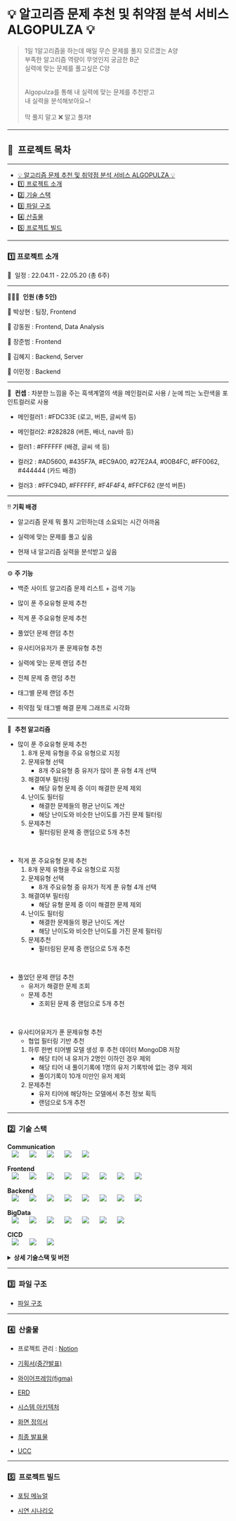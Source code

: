 # 💡 알고리즘 문제 추천 및 취약점 분석 서비스 ALGOPULZA 💡

> 1일 1알고리즘을 하는데 매일 무슨 문제를 풀지 모르겠는 A양 <br>
> 부족한 알고리즘 역량이 무엇인지 궁금한 B군 <br>
> 실력에 맞는 문제를 풀고싶은 C양 <br>
> <br>
>  <br>
> Algopulza를 통해 내 실력에 맞는 문제를 추천받고 <br>
> 내 실력을 분석해보아요~! <br>
> <br>
> 막 풀지 말고 ❌  알고 풀자❗️<br>

---

## 📎   프로젝트 목차

---

- [💡 알고리즘 문제 추천 및 취약점 분석 서비스 ALGOPULZA 💡](#💡-알고리즘-문제-추천-및-취약점-분석-서비스-ALGOPULZA-💡)
- [1️⃣ 프로젝트 소개](#1️⃣-프로젝트-소개)
- [2️⃣ 기술 스택](#2️⃣-기술-스택)
- [3️⃣ 파일 구조](#3️⃣-파일-구조)
- [4️⃣ 산출물](#4️⃣-산출물)
- [5️⃣ 프로젝트 빌드](#5️⃣-프로젝트-빌드)

---

### 1️⃣ 프로젝트 소개

📆  일정 : 22.04.11 - 22.05.20 (총 6주)

- - - - - - - - - - - - - - - - - - - - - - - - - - - - - -

👨‍👨‍👦‍  <b>인원 (총 5인)</b>

🧑 박상현 : 팀장, Frontend

🧑 강동원 : Frontend, Data Analysis

🧑 장준범 : Frontend

👩 김혜지 : Backend, Server

👩 이민정 : Backend 

- - - - - - - - - - - - - - - - - - - - - - - - - - - - - -

🎨  <b>컨셉</b> : 차분한 느낌을 주는 흑색계열의 색을 메인컬러로 사용 / 눈에 띄는 노란색을 포인트컬러로 사용

- 메인컬러1 : #FDC33E (로고, 버튼, 글씨색 등)

- 메인컬러2: #282828 (버튼, 배너, nav바 등)

- 컬러1 : #FFFFFF (배경, 글씨 색 등)

- 컬러2 : #AD5600, #435F7A, #EC9A00, #27E2A4, #00B4FC, #FF0062, #444444  (카드 배경)

- 컬러3 : #FFC94D, #FFFFFF, #F4F4F4, #FFCF62 (분석 버튼)

- - - - - - - - - - - - - - - - - - - - - - - - - - - - - -

‼️  <b>기획 배경</b> 

- 알고리즘 문제 뭐 풀지 고민하는데 소요되는 시간 아까움

- 실력에 맞는 문제를 풀고 싶음

- 현재 내 알고리즘 실력을 분석받고 싶음

- - - - - - - - - - - - - - - - - - - - - - - - - - - - - -

⚙️  <b>주 기능</b>

- 백준 사이트 알고리즘 문제 리스트 + 검색 기능

- 많이 푼 주요유형 문제 추천

- 적게 푼 주요유형 문제 추천

- 풀었던 문제 랜덤 추천

- 유사티어유저가 푼 문제유형 추천

- 실력에 맞는 문제 랜덤 추천

- 전체 문제 중 랜덤 추천

- 태그별 문제 랜덤 추천

- 취약점 및 태그별 해결 문제 그래프로 시각화

- - - - - - - - - - - - - - - - - - - - - - - - - - - - - -

🧐  <b>추천 알고리즘</b> 

- 많이 푼 주요유형 문제 추천
    1. 8개 문제 유형을 주요 유형으로 지정
    2. 문제유형 선택
        - 8개 주요유형 중 유저가 많이 푼 유형 4개 선택
    3. 해결여부 필터링
        - 해당 유형 문제 중 이미 해결한 문제 제외
    4. 난이도 필터링
        - 해결한 문제들의 평균 난이도 계산
        - 해당 난이도와 비슷한 난이도를 가진 문제 필터링
    5. 문제추천
        - 필터링된 문제 중 랜덤으로 5개 추천
<br/>

- 적게 푼 주요유형 문제 추천
    1. 8개 문제 유형을 주요 유형으로 지정
    2. 문제유형 선택
        - 8개 주요유형 중 유저가 적게 푼 유형 4개 선택
    3. 해결여부 필터링
        - 해당 유형 문제 중 이미 해결한 문제 제외
    4. 난이도 필터링
        - 해결한 문제들의 평균 난이도 계산
        - 해당 난이도와 비슷한 난이도를 가진 문제 필터링
    5. 문제추천
        - 필터링된 문제 중 랜덤으로 5개 추천
<br/>

- 풀었던 문제 랜덤 추천
    - 유저가 해결한 문제 조회
    - 문제 추천
        - 조회된 문제 중 랜덤으로 5개 추천
<br/>

- 유사티어유저가 푼 문제유형 추천
    - 협업 필터링 기반 추천
    1. 하루 한번 티어별 모델 생성 후 추천 데이터 MongoDB 저장
        - 해당 티어 내 유저가 2명인 이하인 경우 제외
        - 해당 티어 내 풀이기록에 1명의 유저 기록밖에 없는 경우 제외
        - 풀이기록이 10개 미만인 유저 제외
    2. 문제추천
        - 유저 티어에 해당하는 모델에서 추천 정보 획득
        - 랜덤으로 5개 추천

---

### 2️⃣  기술 스택
<b>Communication</b> <br/>
<img src="https://img.shields.io/badge/Jira-0052CC?style=for-the-badge&logo=JiraSoftware&logoColor=white" style="height : auto; margin-left : 10px; margin-right : 10px;"/>
<img src="https://img.shields.io/badge/GitLab-FC6D26?style=for-the-badge&logo=GitLab&logoColor=white" style="height : auto; margin-left : 10px; margin-right : 10px;"/>
<img src="https://img.shields.io/badge/Mattermost-0058CC?style=for-the-badge&logo=Mattermost&logoColor=white" style="height : auto; margin-left : 10px; margin-right : 10px;"/>
<img src="https://img.shields.io/badge/Notion-000000?style=for-the-badge&logo=Notion&logoColor=white" style="height : auto; margin-left : 10px; margin-right : 10px;"/>
<img src="https://img.shields.io/badge/Figma-F24E1E?style=for-the-badge&logo=Figma&logoColor=white" style="height : auto; margin-left : 10px; margin-right : 10px;"/>

<b>Frontend</b> <br/>
<img src="https://img.shields.io/badge/Visual Studio Code-007ACC?style=for-the-badge&logo=Visual Studio Code&logoColor=white" style="height : auto; margin-left : 10px; margin-right : 10px;"/>
<img src="https://img.shields.io/badge/HTML5-E34F26?style=for-the-badge&logo=HTML5&logoColor=white" style="height : auto; margin-left : 10px; margin-right : 10px;"/>
<img src="https://img.shields.io/badge/CSS3-1572B6?style=for-the-badge&logo=CSS3&logoColor=white" style="height : auto; margin-left : 10px; margin-right : 10px;"/>
<img src="https://img.shields.io/badge/TypeScript-3178C6?style=for-the-badge&logo=TypeScript&logoColor=white" style="height : auto; margin-left : 10px; margin-right : 10px;"/>
<img src="https://img.shields.io/badge/Next.js-000000?style=for-the-badge&logo=Next.js&logoColor=white" style="height : auto; margin-left : 10px; margin-right : 10px;"/>
<img src="https://img.shields.io/badge/React-61DAFB?style=for-the-badge&logo=React&logoColor=white" style="height : auto; margin-left : 10px; margin-right : 10px;"/>
<img src="https://img.shields.io/badge/styled-components-DB7093?style=for-the-badge&logo=styled-components&logoColor=white" style="height : auto; margin-left : 10px; margin-right : 10px;"/>
<img src="https://img.shields.io/badge/MUI-007FFF?style=for-the-badge&logo=MUI&logoColor=white" style="height : auto; margin-left : 10px; margin-right : 10px;"/>

<b>Backend</b> <br/>
<img src="https://img.shields.io/badge/IntelliJ-000000?style=for-the-badge&logo=IntelliJ&logoColor=white" style="height : auto; margin-left : 10px; margin-right : 10px;"/>
<img src="https://img.shields.io/badge/Java-007396?style=for-the-badge&logo=Java&logoColor=white" style="height : auto; margin-left : 10px; margin-right : 10px;"/>
<img src="https://img.shields.io/badge/Spring Boot-6DB33F?style=for-the-badge&logo=Spring Boot&logoColor=white" style="height : auto; margin-left : 10px; margin-right : 10px;"/>
<img src="https://img.shields.io/badge/Swagger-85EA2D?style=for-the-badge&logo=Swagger&logoColor=white" style="height : auto; margin-left : 10px; margin-right : 10px;"/>
<img src="https://img.shields.io/badge/JSON Web Tokens-000000?style=for-the-badge&logo=JSON Web Tokens&logoColor=white" style="height : auto; margin-left : 10px; margin-right : 10px;"/>
<img src="https://img.shields.io/badge/Spring Security-6DB33F?style=for-the-badge&logo=Spring Security&logoColor=white" style="height : auto; margin-left : 10px; margin-right : 10px;"/>
<img src="https://img.shields.io/badge/Gradle-02303A?style=for-the-badge&logo=Gradle&logoColor=white" style="height : auto; margin-left : 10px; margin-right : 10px;"/>
<img src="https://img.shields.io/badge/MySQL-4479A1?style=for-the-badge&logo=MySQL&logoColor=white" style="height : auto; margin-left : 10px; margin-right : 10px;"/>

<b>BigData</b> <br/>
<img src="https://img.shields.io/badge/Python-3776AB?style=for-the-badge&logo=Python&logoColor=white" style="height : auto; margin-left : 10px; margin-right : 10px;"/>
<img src="https://img.shields.io/badge/Flask-000000?style=for-the-badge&logo=Flask&logoColor=white" style="height : auto; margin-left : 10px; margin-right : 10px;"/>
<img src="https://img.shields.io/badge/NumPy-013243?style=for-the-badge&logo=NumPy&logoColor=white" style="height : auto; margin-left : 10px; margin-right : 10px;"/>
<img src="https://img.shields.io/badge/pandas-150458?style=for-the-badge&logo=pandas&logoColor=white" style="height : auto; margin-left : 10px; margin-right : 10px;"/>
<img src="https://img.shields.io/badge/scikit-learn-F7931E?style=for-the-badge&logo=scikit-learn&logoColor=white" style="height : auto; margin-left : 10px; margin-right : 10px;"/>
<img src="https://img.shields.io/badge/SciPy-8CAAE6?style=for-the-badge&logo=SciPy&logoColor=white" style="height : auto; margin-left : 10px; margin-right : 10px;"/>
<img src="https://img.shields.io/badge/MongoDB-47A248?style=for-the-badge&logo=MongoDB&logoColor=white" style="height : auto; margin-left : 10px; margin-right : 10px;"/>

<b>CICD</b> <br/>
<img src="https://img.shields.io/badge/Amazon AWS-232F3E?style=for-the-badge&logo=Amazon AWS&logoColor=white" style="height : auto; margin-left : 10px; margin-right : 10px;"/>
<img src="https://img.shields.io/badge/Docker-2496ED?style=for-the-badge&logo=Docker&logoColor=white" style="height : auto; margin-left : 10px; margin-right : 10px;"/>
<img src="https://img.shields.io/badge/NGINX-009639?style=for-the-badge&logo=NGINX&logoColor=white" style="height : auto; margin-left : 10px; margin-right : 10px;"/>
<br/>
<details><summary> <b> 상세 기술스택 및 버전</b> </summary>

|     구분     |      기술스택     |     버전   |
|--------------| ------------------|------------|
| 이슈관리      | Jira              | \-         |
| 형상관리      | Gitlab            | \-         |
| 커뮤니케이션  | Mattermost        | \-         |
|              | Gathertown        | \-         |
|              | Notion            | \-         |
|              | Figma             | \-         |
| OS           | Window10          | \-         |
|              | Mac               | \-         |
| IDE          | IntelliJ          | \-         |
|              | Visual Studio Code| 1.67.1     |
| Frontend     | HTML5             | \-         |
|              | CSS3              | \-         |
|              | TypeScript        | 4.6.3      |
|              | Next.js           | 12.1.5     |
|              | React             | 18.0.8     |
|              | Recoil            | 0.7.2      |
|              | styled-components | 5.3.5      |
|              | apexcharts        | 3.35.0     |
|              | slick-carousel    | 1.8.1      |
|              | mui/material      | 5.6.3      |
| Backend      | Java              | 11         |
|              | SpringBoot        | 2.6.x      |
|              | Swagger           | 3.x.x      |
|              | QueryDsl-JPA      | 5.x.x      |
|              | JWT               | 0.9.       |
|              | Lombok            | \-         |
|              | Security          | 2.5.5      |
|              | Validation        | 2.6.2      |
|              | AWS               | 2.2.6      |
|              | Gradle            | 7.4.2      |
| BigData      | Python            | 3.9.6      |
|              | Flask             | 2.1.1      |
|              | Numpy             | 1.22.3     |
|              | Pandas            | 1.4.2      |
|              | Scikit-learn      | 1.0.2      |
|              | Scipy             | 1.8.0      |
|              | Sklearn           | 0.0        |
| Database     | MySQL Workbench   | 8.0.x      |
|              | Mongo DB          | \-         |
|              | AWS S3            | \-         |
|              | AWS RDS           | \-         |
| CI/CD        | AWS EC2           | \-         |
|              | Jenkins           | \-         |
|              | Docker            | \-         |
|              | Ngnix             | \-         |

</details>

---

### 3️⃣  파일 구조

- [파일 구조](https://2dend.notion.site/AlgoPulza-ec55f81336584d8a95cba93d540c8c9f)

---

### 4️⃣  산출물

- 프로젝트 관리 : [Notion](https://2dend.notion.site/b02854c5d8d04c6eaeac11b767be14a3)

- [기획서(중간발표)](https://lab.ssafy.com/s06-final/S06P31A408/-/blob/develop/exec/%EA%B8%B0%ED%9A%8D%EC%84%9C(%EC%A4%91%EA%B0%84%EB%B0%9C%ED%91%9C)/algopulza_%E1%84%8C%E1%85%AE%E1%86%BC%E1%84%80%E1%85%A1%E1%86%AB%E1%84%87%E1%85%A1%E1%86%AF%E1%84%91%E1%85%AD.pdf)

- [와이어프레임(figma)](https://www.figma.com/file/dKmIaVcWei43K9BTvlIFg6/SSAFY_3rd_%EC%95%8C%EA%B3%A0%ED%92%80%EC%9E%90?node-id=0%3A1)

- [ERD](https://lab.ssafy.com/s06-final/S06P31A408/-/blob/develop/exec/DB_dump/algopulza_erd.png)
- [시스템 아키텍처](https://lab.ssafy.com/s06-final/S06P31A408/-/blob/develop/exec/%EC%8B%9C%EC%8A%A4%ED%85%9C%EC%95%84%ED%82%A4%ED%85%8D%EC%B3%90/system_architecture.png)
- [화면 정의서](https://lab.ssafy.com/s06-final/S06P31A408/-/blob/develop/exec/%ED%99%94%EB%A9%B4%EC%A0%95%EC%9D%98%EC%84%9C/%E1%84%92%E1%85%AA%E1%84%86%E1%85%A7%E1%86%AB%E1%84%8C%E1%85%A5%E1%86%BC%E1%84%8B%E1%85%B4%E1%84%89%E1%85%A5PDF.pdf)

- [최종 발표물](https://lab.ssafy.com/s06-final/S06P31A408/-/blob/develop/exec/%EC%B5%9C%EC%A2%85%EB%B0%9C%ED%91%9C%EC%9E%90%EB%A3%8C/%E1%84%8B%E1%85%A1%E1%86%AF%E1%84%80%E1%85%A9%E1%84%91%E1%85%AE%E1%86%AF%E1%84%8C%E1%85%A1_%E1%84%8E%E1%85%AC%E1%84%8C%E1%85%A9%E1%86%BC%E1%84%87%E1%85%A1%E1%86%AF%E1%84%91%E1%85%ADPDF.pdf)

- [UCC](https://www.youtube.com/watch?v=pg8k7BAyT4M)

---

### 5️⃣  프로젝트 빌드

- [포팅 메뉴얼](https://lab.ssafy.com/s06-final/S06P31A408/-/blob/develop/exec/%ED%8F%AC%ED%8C%85%EB%A9%94%EB%89%B4%EC%96%BC/%ED%8F%AC%ED%8C%85_%EB%A9%94%EB%89%B4%EC%96%BC.pdf)

- [시연 시나리오](https://lab.ssafy.com/s06-final/S06P31A408/-/blob/develop/exec/%EC%8B%9C%EC%97%B0%EC%8B%9C%EB%82%98%EB%A6%AC%EC%98%A4/%E1%84%89%E1%85%B5%E1%84%8B%E1%85%A7%E1%86%AB%E1%84%89%E1%85%B5%E1%84%82%E1%85%A1%E1%84%85%E1%85%B5%E1%84%8B%E1%85%A9PDF.pdf)
